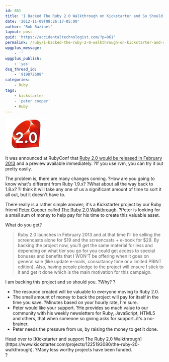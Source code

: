 ```yaml
---
id: 861
title: 'I Backed The Ruby 2.0 Walkthrough on Kickstarter and So Should You'
date: '2012-11-09T08:26:17-05:00'
author: 'Rob Bazinet'
layout: post
guid: 'https://accidentaltechnologist.com/?p=861'
permalink: /ruby/i-backed-the-ruby-2-0-walkthrough-on-kickstarter-and-so-should-you/
wpgplus_message:
    - ''
wpgplus_publish:
    - 'yes'
dsq_thread_id:
    - '919872608'
categories:
    - Ruby
tags:
    - kickstarter
    - 'peter cooper'
    - Ruby
---
```


![Ruby20](/assets/img/2012/11/ruby20.jpg "ruby20.jpg")

It was announced at RubyConf that [Ruby 2.0 would be released in February 2013](https://www.infoq.com/news/2012/11/ruby-20-preview1) and a preview available immediately. ?If you use rvm, you can try it out pretty easily.

The problem is, there are many changes coming. ?How are you going to know what's different from Ruby 1.9.x? ?What about all the way back to 1.8.x? ?I think it will take any one of us a significant amount of time to sort it all out, but it doesn't have to.

There really is a rather simple answer; it's a Kickstarter project by our Ruby friend [Peter Cooper](https://peterc.org) called [The Ruby 2.0 Walkthrough](https://www.kickstarter.com/projects/1225193080/the-ruby-20-walkthrough). ?Peter is looking for a small sum of money to help pay for his time to create this valuable asset.

What do you get?

> Ruby 2.0 launches in February 2013 and at that time I'll be selling the screencasts alone for $19 and the screencasts + e-book for $29. By backing the project now, you'll get the same material for less and depending on what tier you go for you could get access to special bonuses and benefits that I WON'T be offering when it goes on general sale (like update e-mails, consultancy time or a limited PRINT edition). Also, having people pledge to the project will ensure I stick to it and get it done which is the main motivation for this campaign.

I am backing this project and so should you. ?Why? ?

- The resource created will be valuable to everyone moving to Ruby 2.0.
- The small amount of money to back the project will pay for itself in the time you save. ?Minutes based on your hourly rate, I'm sure.
- Peter would like your support. ?He provides so much value to our community with his weekly newsletters for Ruby, JavaScript, HTML5 and others, that when someone so giving asks for support..it's a no-brainer.
- Peter needs the pressure from us, by raising the money to get it done.

<div>Head over to [Kickstarter and support The Ruby 2.0 Walkthrough](https://www.kickstarter.com/projects/1225193080/the-ruby-20-walkthrough). ?Many less worthy projects have been funded.</div>?